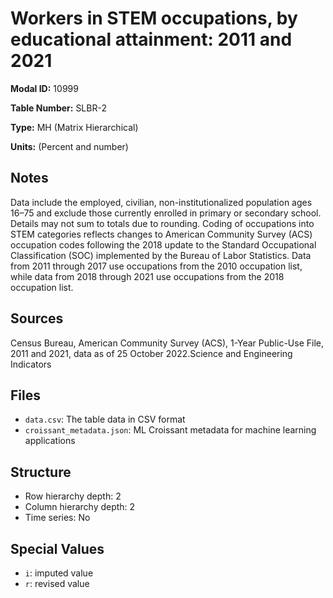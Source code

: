 # Workers in STEM occupations, by educational attainment: 2011 and 2021

**Modal ID:** 10999

**Table Number:** SLBR-2

**Type:** MH (Matrix Hierarchical)

**Units:** (Percent and number)

## Notes

Data include the employed, civilian, non-institutionalized population ages 16–75 and exclude those currently enrolled in primary or secondary school. Details may not sum to totals due to rounding. Coding of occupations into STEM categories reflects changes to American Community Survey (ACS) occupation codes following the 2018 update to the Standard Occupational Classification (SOC) implemented by the Bureau of Labor Statistics. Data from 2011 through 2017 use occupations from the 2010 occupation list, while data from 2018 through 2021 use occupations from the 2018 occupation list.

## Sources

Census Bureau, American Community Survey (ACS), 1-Year Public-Use File, 2011 and 2021, data as of 25 October 2022.Science and Engineering Indicators

## Files

- `data.csv`: The table data in CSV format
- `croissant_metadata.json`: ML Croissant metadata for machine learning applications

## Structure

- Row hierarchy depth: 2
- Column hierarchy depth: 2
- Time series: No

## Special Values

- `i`: imputed value
- `r`: revised value
